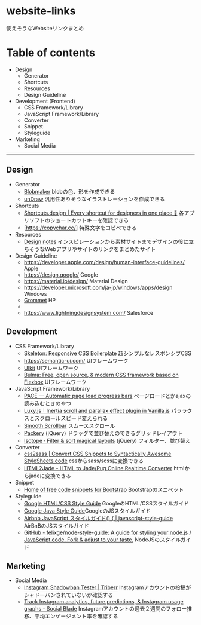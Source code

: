 # website-links
使えそうなWebsiteリンクまとめ

# Table of contents
* Design
	* Generator
	* Shortcuts
	* Resources
	* Design Guideline
* Development (Frontend)
	* CSS Framework/Library
	* JavaScript Framework/Library
	* Converter
	* Snippet
	* Styleguide
* Marketing
	* Social Media


---

## Design
* Generator
	*  [Blobmaker](https://www.blobmaker.app/) blobの色、形を作成できる
	*  [unDraw](https://undraw.co/) 汎用性ありそうなイラストレーションを作成できる
* Shortcuts
	*  [Shortcuts.design | Every shortcut for designers in one place 🚀](https://shortcuts.design/) 各アプリソフトのショートカットキーを確認できる
	*  [https://copychar.cc/] 特殊文字をコピペできる
* Resources
	* [Design notes](https://www.designnotes.co/) インスピレーションから素材サイトまでデザインの役に立ちそうなWebアプリやサイトのリンクをまとめたサイト
* Design Guideline
	* https://developer.apple.com/design/human-interface-guidelines/ Apple
	* https://design.google/ Google
	* https://material.io/design/ Material Design
	* https://developer.microsoft.com/ja-jp/windows/apps/design Windows
	* [Grommet](https://v2.grommet.io/) HP
	* 
	* https://www.lightningdesignsystem.com/ Salesforce


## Development

* CSS Framework/Library
	* [Skeleton: Responsive CSS Boilerplate](http://getskeleton.com/) 超シンプルなレスポンシブCSS
	* https://semantic-ui.com/ UIフレームワーク
	* [UIkit](https://getuikit.com/)  UIフレームワーク
	* [Bulma: Free, open source, & modern CSS framework based on Flexbox](https://bulma.io/) UIフレームワーク
* JavaScript Framework/Library
	* [PACE — Automatic page load progress bars](https://github.hubspot.com/pace/docs/welcome/)  ページロードとかajaxの読み込むときのやつ
	* [Luxy.js｜Inertia scroll and parallax effect plugin in Vanilla.js](https://min30327.github.io/luxy.js/) パララクスとスクロールスピード変えられる
	* [Smooth Scrollbar](https://idiotwu.github.io/smooth-scrollbar/) スムーススクロール
	* [Packery](https://packery.metafizzy.co/) (jQuery) ドラッグで並び替えのできるグリッドレイアウト
	* [Isotope · Filter & sort magical layouts](https://isotope.metafizzy.co/) (jQuery) フィルター、並び替え
* Converter
	* [css2sass | Convert CSS Snippets to Syntactically Awesome StyleSheets code](http://css2sass.herokuapp.com/) cssからsass/scssに変換できる
	* [HTML2Jade - HTML to Jade/Pug Online Realtime Converter](https://html2jade.org/) htmlからjadeに変換できる
* Snippet
	* [Home of free code snippets for Bootstrap](https://bootsnipp.com/) Bootstrapのスニペット
* Styleguide
	* [Google HTML/CSS Style Guide](https://google.github.io/styleguide/htmlcssguide.html) GoogleのHTML/CSSスタイルガイド
	*  [Google Java Style Guide](https://google.github.io/styleguide/javaguide.html)GoogleのJSスタイルガイド
	* [Airbnb JavaScript スタイルガイド() { | javascript-style-guide](https://mitsuruog.github.io/javascript-style-guide/)　AirBnBのJSスタイルガイド
	* [GitHub - felixge/node-style-guide: A guide for styling your node.js / JavaScript code. Fork & adjust to your taste.](https://github.com/felixge/node-style-guide) NodeJSのスタイルガイド


## Marketing
* Social Media
	* [Instagram Shadowban Tester | Triberr](https://triberr.com/instagram-shadowban-tester) Instagramアカウントの投稿がシャドーバンされていないか確認する
	* [Track Instagram analytics, future predictions, & Instagram usage graphs - Social Blade](https://socialblade.com/instagram/) Instagramアカウントの過去２週間のフォロー推移、平均エンゲージメント率を確認する

